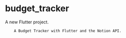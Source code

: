# budget_tracker

A new Flutter project.


        A Budget Tracker with Flutter and the Notion API.
